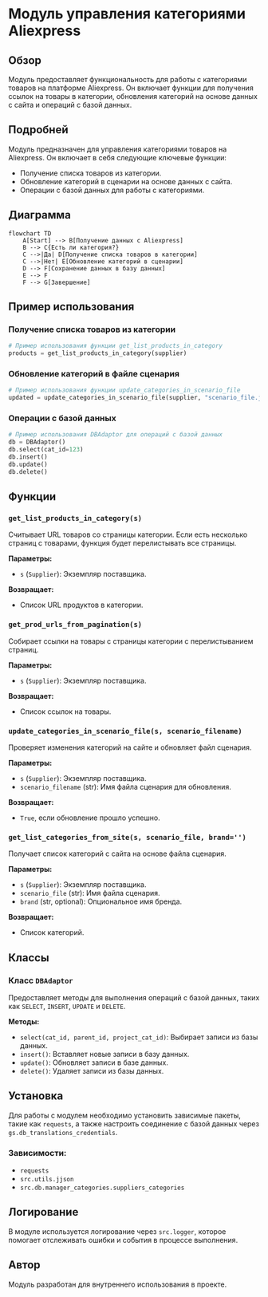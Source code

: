 # Модуль управления категориями Aliexpress

## Обзор

Модуль предоставляет функциональность для работы с категориями товаров на платформе Aliexpress. Он включает функции для получения ссылок на товары в категории, обновления категорий на основе данных с сайта и операций с базой данных.

## Подробней

Модуль предназначен для управления категориями товаров на Aliexpress. Он включает в себя следующие ключевые функции:

- Получение списка товаров из категории.
- Обновление категорий в сценарии на основе данных с сайта.
- Операции с базой данных для работы с категориями.

## Диаграмма

```mermaid
flowchart TD
    A[Start] --> B[Получение данных с Aliexpress]
    B --> C{Есть ли категория?}
    C -->|Да| D[Получение списка товаров в категории]
    C -->|Нет| E[Обновление категорий в сценарии]
    D --> F[Сохранение данных в базу данных]
    E --> F
    F --> G[Завершение]
```

## Пример использования

### Получение списка товаров из категории

```python
# Пример использования функции get_list_products_in_category
products = get_list_products_in_category(supplier)
```

### Обновление категорий в файле сценария

```python
# Пример использования функции update_categories_in_scenario_file
updated = update_categories_in_scenario_file(supplier, "scenario_file.json")
```

### Операции с базой данных

```python
# Пример использования DBAdaptor для операций с базой данных
db = DBAdaptor()
db.select(cat_id=123)
db.insert()
db.update()
db.delete()
```

## Функции

### `get_list_products_in_category(s)`

Считывает URL товаров со страницы категории. Если есть несколько страниц с товарами, функция будет перелистывать все страницы.

**Параметры:**

- `s` (`Supplier`): Экземпляр поставщика.

**Возвращает:**

- Список URL продуктов в категории.

### `get_prod_urls_from_pagination(s)`

Собирает ссылки на товары с страницы категории с перелистыванием страниц.

**Параметры:**

- `s` (`Supplier`): Экземпляр поставщика.

**Возвращает:**

- Список ссылок на товары.

### `update_categories_in_scenario_file(s, scenario_filename)`

Проверяет изменения категорий на сайте и обновляет файл сценария.

**Параметры:**

- `s` (`Supplier`): Экземпляр поставщика.
- `scenario_filename` (str): Имя файла сценария для обновления.

**Возвращает:**

- `True`, если обновление прошло успешно.

### `get_list_categories_from_site(s, scenario_file, brand='')`

Получает список категорий с сайта на основе файла сценария.

**Параметры:**

- `s` (`Supplier`): Экземпляр поставщика.
- `scenario_file` (str): Имя файла сценария.
- `brand` (str, optional): Опциональное имя бренда.

**Возвращает:**

- Список категорий.

## Классы

### Класс `DBAdaptor`

Предоставляет методы для выполнения операций с базой данных, таких как `SELECT`, `INSERT`, `UPDATE` и `DELETE`.

**Методы:**

- `select(cat_id, parent_id, project_cat_id)`: Выбирает записи из базы данных.
- `insert()`: Вставляет новые записи в базу данных.
- `update()`: Обновляет записи в базе данных.
- `delete()`: Удаляет записи из базы данных.

## Установка

Для работы с модулем необходимо установить зависимые пакеты, такие как `requests`, а также настроить соединение с базой данных через `gs.db_translations_credentials`.

### Зависимости:

- `requests`
- `src.utils.jjson`
- `src.db.manager_categories.suppliers_categories`

## Логирование

В модуле используется логирование через `src.logger`, которое помогает отслеживать ошибки и события в процессе выполнения.

## Автор

Модуль разработан для внутреннего использования в проекте.